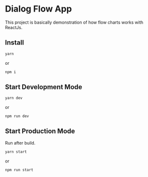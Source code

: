 # Dialog Flow App

This project is basically demonstration of how flow charts works with ReactJs.

## Install

```sh
yarn
```

or

```sh
npm i
```

## Start Development Mode

```sh
yarn dev
```

or

```sh
npm run dev
```

## Start Production Mode

Run after build.

```sh
yarn start
```

or

```sh
npm run start
```
